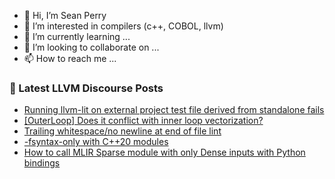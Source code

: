 - 👋 Hi, I’m Sean Perry
- 👀 I’m interested in compilers (c++, COBOL, llvm)
- 🌱 I’m currently learning ...
- 💞️ I’m looking to collaborate on ...
- 📫 How to reach me ...

<!---
s66perry/s66perry is a ✨ special ✨ repository because its `README.md` (this file) appears on your GitHub profile.
You can click the Preview link to take a look at your changes.
--->
### 📕 Latest LLVM Discourse Posts

<!-- DISCOURSE-LLVM:START -->
- [Running llvm-lit on external project test file derived from standalone fails](https://discourse.llvm.org/t/running-llvm-lit-on-external-project-test-file-derived-from-standalone-fails/67787#post_3)
- [[OuterLoop] Does it conflict with inner loop vectorization?](https://discourse.llvm.org/t/outerloop-does-it-conflict-with-inner-loop-vectorization/81251#post_1)
- [Trailing whitespace/no newline at end of file lint](https://discourse.llvm.org/t/trailing-whitespace-no-newline-at-end-of-file-lint/81204#post_5)
- [-fsyntax-only with C++20 modules](https://discourse.llvm.org/t/fsyntax-only-with-c-20-modules/81230#post_9)
- [How to call MLIR Sparse module with only Dense inputs with Python bindings](https://discourse.llvm.org/t/how-to-call-mlir-sparse-module-with-only-dense-inputs-with-python-bindings/81229#post_6)
<!-- DISCOURSE-LLVM:END -->
